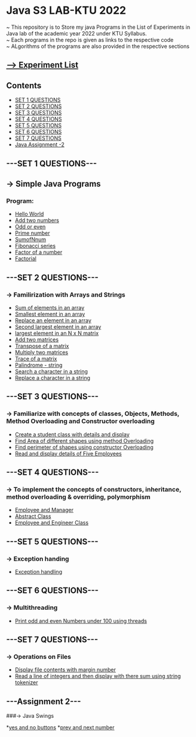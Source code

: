 # Java S3 LAB-KTU  2022

~ This repository is to Store my java Programs in the List of Experiments in Java lab of the academic year 2022 under KTU Syllabus.<br>
~ Each programs in the repo is given as links to the respective code<br>
~ ALgorithms of the programs are also provided in the respective sections<br>


##  [--> Experiment List](ExpList.md)

## Contents


* [SET 1 QUESTIONS](#set-1-questions)
* [SET 2 QUESTIONS](#set-2-questions)
* [SET 3 QUESTIONS](#set-3-questions)
* [SET 4 QUESTIONS](#set-4-questions)
* [SET 5 QUESTIONS](#set-5-questions)
* [SET 6 QUESTIONS](#set-6-questions)
* [SET 7 QUESTIONS](#set-7-questions)
* [Java Assignment -2](#Assignment-2)


## ---SET 1 QUESTIONS---
## -> Simple Java Programs 
 
 ### Program:
* [Hello World](SET%201/HelloWorld.java)
* [Add two numbers](SET%201/addnum.java)
* [Odd or even](SET%201/OddorEven.java)
* [Prime number](SET%201/primeNum.java)
* [SumofNnum](SET%201/SumofNnum.java)
* [Fibonacci series](SET%201/fibonacci.java)
* [Factor of a number](SET%201/Factors.java)
* [Factorial](SET%201/factorial.java)

<!-- ### Algorithm:

* [Hello World](SET%201/HelloWorld.java)
* [Add two numbers](SET%201/addnum.java)
* [Odd or even](SET%201/OddorEven.java)
* [Prime number](SET%201/primeNum.java)
* [SumofNnum](SET%201/SumofNnum.java)
* [Fibonacci series](SET%201/fibonacci.java)
* [Factor of a number](SET%201/Factors.java)
* [Factorial](SET%201/factorial.java) -->



## ---SET 2 QUESTIONS---
### -> Familirization with Arrays and Strings


* [Sum of elements in an array](SET%202/ArraySum.java)
* [Smallest element in an array](SET%202/SmallEl.java)
* [Replace an element in an array](SET%202/ReplaceEl.java)
* [Second largest element in an array](SET%202/SecondLarEl.java)
* [largest element in an N x N matrix](SET%202/LargestMatEl.java)
* [Add two matrices](SET%202/MatSum.java)
* [Transpose of a matrix](SET%202/Transpose.java)
* [Multiply two matrices](SET%202/MatMultiply.java)
* [Trace of a matrix](SET%202/Trace.java)
* [Palindrome - string](SET%202/StringPalindrome.java)
* [Search a character in a string](SET%202/SearchChar.java)
* [Replace a character in a string](SET%202/ReplaceChar.java)

## ---SET 3 QUESTIONS---
### -> Familiarize with concepts of classes, Objects, Methods, Method Overloading and Constructor overloading

* [Create a student class with details and display](SET%203/Student.java)
* [Find Area of different shapes using method Overloading](SET%203/MethodOverloading.java)
* [Find perimeter of shapes using constructor Overloading](SET%203/constructOver.java)
* [Read and display details of Five Employees](SET%203/EmpClass.java)

## ---SET 4 QUESTIONS---
### -> To implement the concepts of constructors, inheritance, method overloading & overriding, polymorphism

* [Employee and Manager](SET%204/Employee.java)
* [Abstract Class](SET%204/abstractShape.java)
* [Employee and Engineer Class](SET%204/EmployeeEng.java)

## ---SET 5 QUESTIONS---
### -> Exception handing 

* [Exception handling](SET%205/exceptions.java)

## ---SET 6 QUESTIONS---
### -> Multithreading

* [Print odd and even Numbers under 100 using threads](SET%206/oddEvenThread.java)

## ---SET 7 QUESTIONS---
### -> Operations on Files

* [Display file contents with margin number](SET%207/FileWithLineNum.java)
* [Read a line of integers and then display with there sum using string tokenizer](SET%207/tokenizer.java)

## ---Assignment 2---
###-> Java Swings

*[yes and no buttons](yesAndNo.java)
*[prev and next number](prevAndNext.java)
